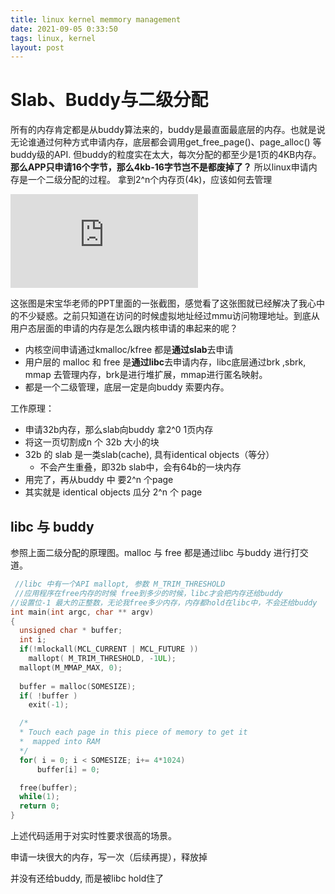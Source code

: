 ```yaml
---
title: linux kernel memmory management
date: 2021-09-05 0:33:50
tags: linux, kernel
layout: post
---
```






# Slab、Buddy与二级分配

所有的内存肯定都是从buddy算法来的，buddy是最直面最底层的内存。也就是说无论谁通过何种方式申请内存，底层都会调用get_free_page()、page_alloc() 等buddy级的API.
 但buddy的粒度实在太大，每次分配的都至少是1页的4KB内存。 **那么APP只申请16个字节，那么4kb-16字节岂不是都废掉了？**
 所以linux申请内存是一个二级分配的过程。
 拿到2^n个内存页(4k)，应该如何去管理

![](https://github.com/tfxidian/tfxidian.github.io/raw/master/pic/libc_buddy_slab.PGN)

这张图是宋宝华老师的PPT里面的一张截图，感觉看了这张图就已经解决了我心中的不少疑惑。之前只知道在访问的时候虚拟地址经过mmu访问物理地址。到底从用户态层面的申请的内存是怎么跟内核申请的串起来的呢？

- 内核空间申请通过kmalloc/kfree 都是**通过slab**去申请
- 用户层的 malloc 和 free 是**通过libc**去申请内存，libc底层通过brk ,sbrk, mmap 去管理内存，brk是进行堆扩展，mmap进行匿名映射。
- 都是一个二级管理，底层一定是向buddy 索要内存。

工作原理：

- 申请32b内存，那么slab向buddy 拿2^0 1页内存
- 将这一页切割成n 个 32b 大小的块
- 32b 的 slab 是一类slab(cache), 具有identical objects（等分）
  - 不会产生重叠，即32b slab中，会有64b的一块内存
- 用完了，再从buddy 中 要2^n 个page
- 其实就是 identical objects 瓜分 2^n 个 page



## libc 与 buddy

参照上面二级分配的原理图。malloc 与 free 都是通过libc 与buddy 进行打交道。



```c
 //libc 中有一个API mallopt, 参数 M_TRIM_THRESHOLD
 //应用程序在free内存的时候 free到多少的时候，libc才会把内存还给buddy
//设置位-1 最大的正整数，无论我free多少内存，内存都hold在libc中，不会还给buddy
int main(int argc, char ** argv)
{
  unsigned char * buffer;
  int i;
  if(!mlockall(MCL_CURRENT | MCL_FUTURE ))
    mallopt( M_TRIM_THRESHOLD, -1UL);
  mallopt(M_MMAP_MAX, 0);
  
  buffer = malloc(SOMESIZE);
  if( !buffer )
    exit(-1);

  /*
  * Touch each page in this piece of memory to get it
  *  mapped into RAM
  */  
  for( i = 0; i < SOMESIZE; i+= 4*1024)
      buffer[i] = 0;

  free(buffer);
  while(1);
  return 0;
}
```

上述代码适用于对实时性要求很高的场景。

申请一块很大的内存，写一次（后续再提），释放掉

并没有还给buddy, 而是被libc hold住了

